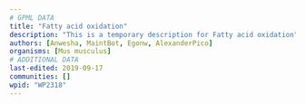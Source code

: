 ```yaml
---
# GPML DATA
title: "Fatty acid oxidation"
description: "This is a temporary description for Fatty acid oxidation"
authors: [Anwesha, MaintBot, Egonw, AlexanderPico]
organisms: [Mus musculus]
# ADDITIONAL DATA
last-edited: 2019-09-17
communities: []
wpid: "WP2318"
---
```

